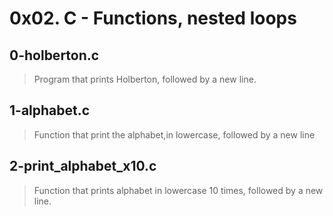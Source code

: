 # 0x02. C - Functions, nested loops

## 0-holberton.c
> Program that prints Holberton, followed by a new line.

## 1-alphabet.c
> Function that print the alphabet,in lowercase, followed by a new line

## 2-print_alphabet_x10.c
> Function that prints alphabet in lowercase 10 times, followed by a new line.
